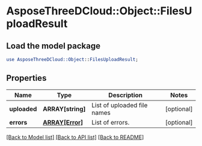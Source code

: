 # AsposeThreeDCloud::Object::FilesUploadResult

## Load the model package
```perl
use AsposeThreeDCloud::Object::FilesUploadResult;
```

## Properties
Name | Type | Description | Notes
------------ | ------------- | ------------- | -------------
**uploaded** | **ARRAY[string]** | List of uploaded file names | [optional] 
**errors** | [**ARRAY[Error]**](Error.md) | List of errors. | [optional] 

[[Back to Model list]](../README.md#documentation-for-models) [[Back to API list]](../README.md#documentation-for-api-endpoints) [[Back to README]](../README.md)


